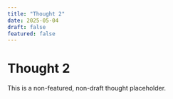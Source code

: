 ```yaml
---
title: "Thought 2"
date: 2025-05-04
draft: false
featured: false
---
```

# Thought 2
This is a non-featured, non-draft thought placeholder.
